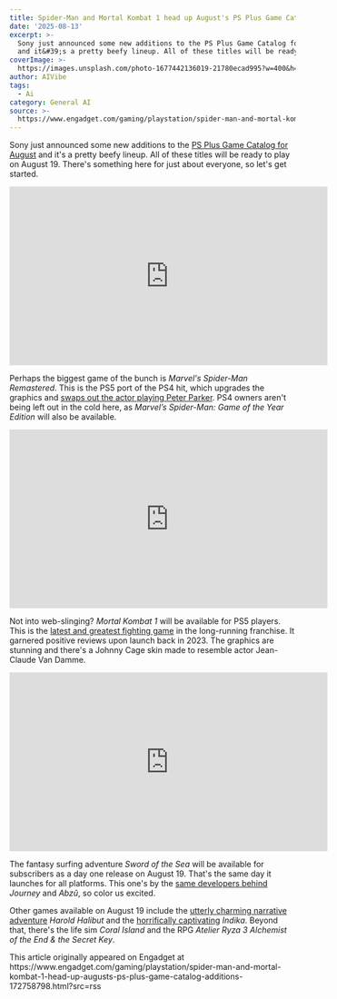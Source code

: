 ```yaml
---
title: Spider-Man and Mortal Kombat 1 head up August's PS Plus Game Catalog additions
date: '2025-08-13'
excerpt: >-
  Sony just announced some new additions to the PS Plus Game Catalog for August
  and it&#39;s a pretty beefy lineup. All of these titles will be ready to...
coverImage: >-
  https://images.unsplash.com/photo-1677442136019-21780ecad995?w=400&h=200&fit=crop&auto=format
author: AIVibe
tags:
  - Ai
category: General AI
source: >-
  https://www.engadget.com/gaming/playstation/spider-man-and-mortal-kombat-1-head-up-augusts-ps-plus-game-catalog-additions-172758798.html?src=rss
---
```

<p>Sony just announced some new additions to the <a data-i13n="cpos:1;pos:1" href="https://blog.playstation.com/2025/08/13/playstation-plus-game-catalog-for-august-mortal-kombat-1-marvels-spider-man-sword-of-the-sea-earth-defense-force-6-and-more/">PS Plus Game Catalog for August</a> and it&#39;s a pretty beefy lineup. All of these titles will be ready to play on August 19. There&#39;s something here for just about everyone, so let&#39;s get started.</p>
<div id="3b2afc57afab4b15913b486445cee4b3"><iframe width="560" height="315" src="https://www.youtube.com/embed/Tsf5Wjb1uAM?si=f7hx1nHkE6Gs3DjJ" title="YouTube video player" frameborder="0" allowfullscreen=""></iframe></div>
<p>Perhaps the biggest game of the bunch is <em>Marvel&#39;s Spider-Man Remastered</em>. This is the PS5 port of the PS4 hit, which upgrades the graphics and <a data-i13n="cpos:2;pos:1" href="https://www.engadget.com/peter-parker-recast-spider-man-remastered-215023780.html">swaps out the actor playing Peter Parker</a>. PS4 owners aren&#39;t being left out in the cold here, as <em>Marvel’s Spider-Man: Game of the Year Edition</em> will also be available.</p>
<span id="end-legacy-contents"></span><div id="c83f5f72627d45fe91fb44d2b34c9ed3"><iframe width="560" height="315" src="https://www.youtube.com/embed/PL6ZdOXlj6g?si=DQZHt-z1J1WJKUIE" title="YouTube video player" frameborder="0" allowfullscreen=""></iframe></div>
<p>Not into web-slinging? <em>Mortal Kombat 1</em> will be available for PS5 players. This is the <a data-i13n="cpos:3;pos:1" href="https://www.engadget.com/mortal-kombat-1-reboots-the-series-on-september-19th-132434266.html">latest and greatest fighting game</a> in the long-running franchise. It garnered positive reviews upon launch back in 2023. The graphics are stunning and there&#39;s a Johnny Cage skin made to resemble actor Jean-Claude Van Damme.</p>
<div id="c7075e8b334d42d4b041e67bb1260b24"><iframe width="560" height="315" src="https://www.youtube.com/embed/i4It2znTQqY?si=3yD1Ac7Ahzj574zz" title="YouTube video player" frameborder="0" allowfullscreen=""></iframe></div>
<p>The fantasy surfing adventure <em>Sword of the Sea</em> will be available for subscribers as a day one release on August 19. That&#39;s the same day it launches for all platforms. This one&#39;s by the <a data-i13n="cpos:4;pos:1" href="https://www.engadget.com/gaming/sword-of-the-sea-launches-august-19-120037636.html">same developers behind</a> <em>Journey</em> and <em>Abzû</em>, so color us excited.</p>
<p>Other games available on August 19 include the <a data-i13n="cpos:5;pos:1" href="https://www.engadget.com/2018-03-22-harold-halibut-is-a-delightfully-quirky-narrative-adventure.html">utterly charming narrative adventure</a> <em>Harold Halibut</em> and the <a data-i13n="cpos:6;pos:1" href="https://www.engadget.com/indika-weaves-a-mature-tale-of-absurdity-hypocrisy-and-sexual-violence-182019378.html">horrifically captivating</a> <em>Indika</em>. Beyond that, there&#39;s the life sim <em>Coral Island</em> and the RPG <em>Atelier Ryza 3 Alchemist of the End &amp; the Secret Key</em>.</p>This article originally appeared on Engadget at https://www.engadget.com/gaming/playstation/spider-man-and-mortal-kombat-1-head-up-augusts-ps-plus-game-catalog-additions-172758798.html?src=rss
